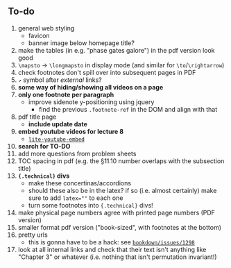 ## To-do

1. general web styling
    + favicon
    + banner image below homepage title?
1. make the tables (in e.g. "phase gates galore") in the pdf version look good
1. `\mapsto` -> `\longmapsto` in display mode (and similar for `\to`/`\rightarrow`)
1. check footnotes don't spill over into subsequent pages in PDF
1. `↗︎` symbol after *external* links?
1. **some way of hiding/showing all videos on a page**
1. **only one footnote per paragraph**
    + improve sidenote y-positioning using jquery
        - find the previous `.footnote-ref` in the DOM and align with that
1. pdf title page
    + **include update date**
1. **embed youtube videos for lecture 8**
    + [`lite-youtube-embed`](https://github.com/paulirish/lite-youtube-embed)
1. **search for TO-DO**
1. add more questions from problem sheets
1. TOC spacing in pdf (e.g. the §11.10 number overlaps with the subsection title)
1. **`{.technical}` divs**
    + make these concertinas/accordions
    + should these also be in the latex? if so (i.e. almost certainly) make sure to add `latex=""` to each one
    + turn some footnotes into `{.technical}` divs!
1. make physical page numbers agree with printed page numbers (PDF version)
1. smaller format pdf version ("book-sized", with footnotes at the bottom)
1. pretty urls
    + this is gonna have to be a hack: see [`bookdown/issues/1298`](https://github.com/rstudio/bookdown/issues/1298)
1. look at all internal links and check that their text isn't anything like "Chapter 3" or whatever (i.e. nothing that isn't permutation invariant!)

